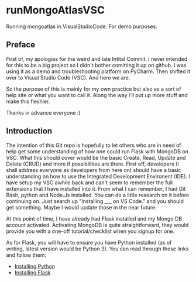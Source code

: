 # runMongoAtlasVSC
Running mongoatlas in VisualStudioCode. For demo purposes.

## Preface

First of, my apologies for the weird and late Intital Commit. I never intended for this to be a big project 
so I didn't bother comitting it up on github. I was using it as a demo and troubleshooting platform on PyCharm. Then shifted it over to
Visual Studio Code (VSC). And here we are. 

So the purpose of this is mainly for my own practice but also as a sort of help site or what you want to call it. Along the way i'll put
up more stuff and make this fleshier. 

Thanks in advance everyone :)

## Introduction

The intention of this Git repo is hopefully to let others who are in need of help get some understanding of how one could run Flask with 
MongoDB on VSC. What this should cover would be the basic Create, Read, Update and Delete (CRUD) and more if possibilities are there. 
First off, developers (I shall address everyone as developers from here on) should have a basic understanding on how to use the Integrated 
Development Environent (IDE). I have setup my VSC awhile back and can't seem to remember the full extensions that I have installed into
it. From what I can remember, I had Git Bash, python and Node.Js installed. You can do a little research on it before continuing on. Just search up "Installing ___ on VS Code." and you should get something. Maybe I would update those in the near future. 

At this point of time, I have already had Flask installed and my Mongo DB account activated. Activating MongoDB is quite straightforward, they would provide you with a one-off tutorial/checklist when you signup for one. 

As for Flask, you will have to ensure you have Python installed (as of writing, latest version would be Python 3). You can read through
these links and follow them: 
 - [Installing Python](https://wiki.python.org/moin/BeginnersGuide/Download)
 - [Installing Flask](https://flask.palletsprojects.com/en/1.1.x/installation/)
 
 
